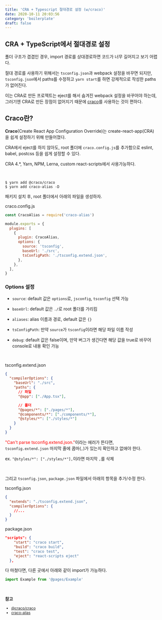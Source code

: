 ```yaml
---
title: 'CRA + Typescript 절대경로 설정 (w/craco)'
date: 2020-10-11 20:03:56
category: 'boilerplate'
draft: false
---
```


## CRA + TypeScript에서 절대경로 설정

폴더 구조가 겹겹인 경우, import 경로를 상대경로하면 코드가 너무 길어지고 보기 어렵다.

절대 경로를 사용하기 위해서는 `tsconfig.json`과 webpack 설정을 바꾸면 되지만, `tsconfig.json`에서 paths를 수정하고 `yarn start`를 하면 강제적으로 작성한 paths가 없어진다.

이는 CRA로 만든 프로젝트는 eject를 해서 숨겨진 webpack 설정을 바꾸어야 하는데, 그러기엔 CRA로 만든 장점이 없어지기 때문에 [craco](https://www.npmjs.com/package/@craco/craco)를 사용하는 것이 편하다.

## Craco란?

**Craco**(Create React App Configuration Override)는 create-react-app(CRA)을 쉽게 설정하기 위해 만들어졌다.

CRA에서 eject를 하지 않아도, root 폴더에 `craco.config.js`를 추가함으로 eslint, babel, postcss 등을 쉽게 설정할 수 있다.

CRA 4.\*, Yarn, NPM, Lerna, custom react-scripts에서 사용가능하다.

<br />

```shell
$ yarn add @craco/craco
$ yarn add craco-alias -D
```

패키지 설치 후, root 폴더에서 아래의 파일을 생성하자.

<span class="file-location">craco.config.js</span>

```js
const CracoAlias = require('craco-alias')

module.exports = {
  plugins: [
    {
      plugin: CracoAlias,
      options: {
        source: 'tsconfig',
        baseUrl: './src',
        tsConfigPath: './tsconfig.extend.json',
      },
    },
  ],
}
```

### Options 설정

- `source`: default 값은 `options`로, `jsconfig`, `tsconfig` 선택 가능

- `baseUrl`: default 값은 `./`로 root 폴더를 가리킴

- `aliases`: alias 이름과 경로, default 값은 `{}`

- `tsConfigPath`: 만약 `source`가 `tsconfig`이라면 해당 파일 이름 작성

- `debug`: default 값은 false이며, 만약 버그가 생긴다면 해당 값을 true로 바꾸어 console로 내용 확인 가능

<br />

<span class="file-location">tsconfig.extend.json</span>

```json
{
  "compilerOptions": {
    "baseUrl": "./src",
    "paths": {
      // 파일
      "@app": ["./App.tsx"],

      // 폴더
      "@pages/*": ["./pages/*"],
      "@components/*": ["./components/*"],
      "@styles/*": ["./styles/*"]
    }
  }
}
```

<span style="color: red;">"Can't parse tsconfig.extend.json."</span>이라는 에러가 뜬다면, `tsconfig.extend.json` 마지막 줄에 콤마(`,`)가 있는지 확인하고 없애야 한다.

ex. `"@styles/*": ["./styles/*"],`이라면 마지막 `,`를 삭제

<br />

그리고 `tsconfig.json`, `package.json` 파일에서 아래의 항목을 추가/수정 한다.

<span class="file-location">tsconfig.json</span>

```json
{
  "extends": "./tsconfig.extend.json",
  "compilerOptions": {
    //...
  }
}
```

<span class="file-location">package.json</span>

```json
"scripts": {
    "start": "craco start",
    "build": "craco build",
    "test": "craco test",
    "eject": "react-scripts eject"
  },
```

다 마쳤다면, 다른 곳에서 아래와 같이 import가 가능하다.

```js
import Example from '@pages/Example'
```

<br />

**참고**

<div style="font-size: 12px;">

- [@craco/craco](https://www.npmjs.com/package/@craco/craco)
- [craco-alias](https://github.com/risenforces/craco-alias#readme)

</div>
